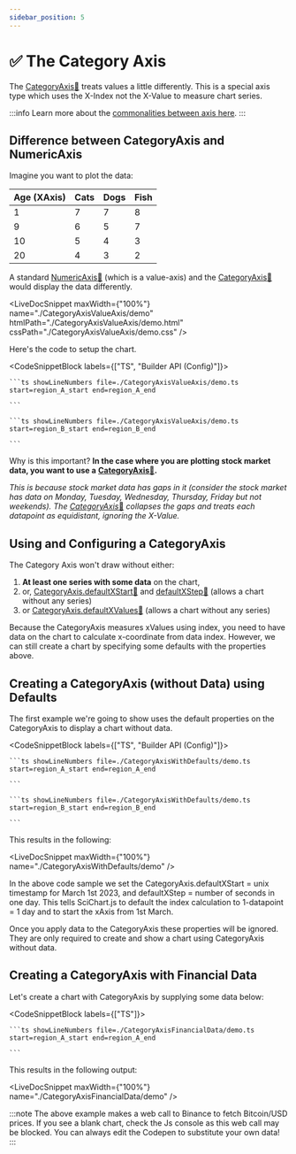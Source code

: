 ```yaml
---
sidebar_position: 5
---
```


# ✅ The Category Axis

The [CategoryAxis:blue_book:](https://www.scichart.com/documentation/js/current/typedoc/classes/logarithmicaxis.html) treats values a little differently. This is a special axis type which uses the X-Index not the X-Value to measure chart series.

:::info
Learn more about the [commonalities between axis here](/docs/2d-charts/axis-api/axis-types/common-axis-base-type).
:::

Difference between CategoryAxis and NumericAxis
-----------------------------------------------

Imagine you want to plot the data:

| **Age (XAxis)** | **Cats** | **Dogs** | **Fish** |
|--|--|--|--|
| 1 | 7 | 7 | 8 | 
| 9 | 6 | 5 | 7 | 
| 10 | 5 | 4 | 3 | 
| 20 | 4 | 3 | 2 | 

A standard [NumericAxis:blue_book:](https://www.scichart.com/documentation/js/current/typedoc/classes/numericaxis.html) (which is a value-axis) and the [CategoryAxis:blue_book:](https://www.scichart.com/documentation/js/current/typedoc/classes/categoryaxis.html) would display the data differently.

<LiveDocSnippet maxWidth={"100%"} name="./CategoryAxisValueAxis/demo"  htmlPath="./CategoryAxisValueAxis/demo.html" cssPath="./CategoryAxisValueAxis/demo.css" />

Here's the code to setup the chart.

<CodeSnippetBlock labels={["TS", "Builder API (Config)"]}>

    ```ts showLineNumbers file=./CategoryAxisValueAxis/demo.ts start=region_A_start end=region_A_end
 
    ```

    ```ts showLineNumbers file=./CategoryAxisValueAxis/demo.ts start=region_B_start end=region_B_end
 
    ```
 
</CodeSnippetBlock>

Why is this important? **In the case where you are plotting stock market data, you want to use a** [**CategoryAxis**:blue_book:](https://www.scichart.com/documentation/js/current/typedoc/classes/logarithmicaxis.html)**.**  
  
_This is because stock market data has gaps in it (consider the stock market has data on Monday, Tuesday, Wednesday, Thursday, Friday but not weekends). The_ [_CategoryAxis_:blue_book:](https://www.scichart.com/documentation/js/current/typedoc/classes/logarithmicaxis.html) _collapses the gaps and treats each datapoint as equidistant, ignoring the X-Value._

Using and Configuring a CategoryAxis
------------------------------------

The Category Axis won't draw without either:

1.  **At least one series with some data** on the chart,
2.  or, [CategoryAxis.defaultXStart:blue_book:](https://www.scichart.com/documentation/js/current/typedoc/classes/categoryaxis.html#defaultxstart) and [defaultXStep:blue_book:](https://www.scichart.com/documentation/js/current/typedoc/classes/categoryaxis.html#defaultxstep) (allows a chart without any series)
3.  or [CategoryAxis.defaultXValues:blue_book:](https://www.scichart.com/documentation/js/current/typedoc/classes/categoryaxis.html#defaultxvalues) (allows a chart without any series)

Because the CategoryAxis measures xValues using index, you need to have data on the chart to calculate x-coordinate from data index. However, we can still create a chart by specifying some defaults with the properties above.

Creating a CategoryAxis (without Data) using Defaults
-----------------------------------------------------

The first example we're going to show uses the default properties on the CategoryAxis to display a chart without data.

<CodeSnippetBlock labels={["TS", "Builder API (Config)"]}>

    ```ts showLineNumbers file=./CategoryAxisWithDefaults/demo.ts start=region_A_start end=region_A_end
 
    ```

    ```ts showLineNumbers file=./CategoryAxisWithDefaults/demo.ts start=region_B_start end=region_B_end
 
    ```
 
</CodeSnippetBlock>

This results in the following:

<LiveDocSnippet maxWidth={"100%"} name="./CategoryAxisWithDefaults/demo" />

In the above code sample we set the CategoryAxis.defaultXStart = unix timestamp for March 1st 2023, and defaultXStep = number of seconds in one day. This tells SciChart.js to default the index calculation to 1-datapoint = 1 day and to start the xAxis from 1st March.

Once you apply data to the CategoryAxis these properties will be ignored. They are only required to create and show a chart using CategoryAxis without data.

Creating a CategoryAxis with Financial Data
-------------------------------------------

Let's create a chart with CategoryAxis by supplying some data below:

<CodeSnippetBlock labels={["TS"]}>

    ```ts showLineNumbers file=./CategoryAxisFinancialData/demo.ts start=region_A_start end=region_A_end
 
    ```
 
</CodeSnippetBlock>

This results in the following output:

<LiveDocSnippet maxWidth={"100%"} name="./CategoryAxisFinancialData/demo" />

:::note
The above example makes a web call to Binance to fetch Bitcoin/USD prices. If you see a blank chart, check the Js console as this web call may be blocked. You can always edit the Codepen to substitute your own data!
:::